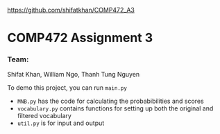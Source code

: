 https://github.com/shifatkhan/COMP472_A3

# COMP472 Assignment 3
### Team:
Shifat Khan, William Ngo, Thanh Tung Nguyen

To demo this project, you can run `main.py`

- `MNB.py` has the code for calculating the probabibilities and scores
- `vocabulary.py` contains functions for setting up both the original and filtered vocabulary
- `util.py` is for input and output
